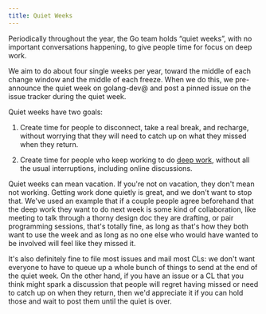 ```yaml
---
title: Quiet Weeks
---
```


Periodically throughout the year, the Go team holds “quiet weeks”, with no important conversations happening, to give people time for focus on deep work. 

We aim to do about four single weeks per year, toward the middle of each change window and the middle of each freeze. When we do this, we pre-announce the quiet week on golang-dev@ and post a pinned issue on the issue tracker during the quiet week.

Quiet weeks have two goals:

1. Create time for people to disconnect, take a real break, and recharge, without worrying that they will need to catch up on what they missed when they return.

2. Create time for people who keep working to do [deep work](https://knowledge.wharton.upenn.edu/article/deep-work-the-secret-to-achieving-peak-productivity/), without all the usual interruptions, including online discussions.

Quiet weeks can mean vacation. If you're not on vacation, they don't mean not working. Getting work done quietly is great, and we don't want to stop that. We've used an example that if a couple people agree beforehand that the deep work they want to do next week is some kind of collaboration, like meeting to talk through a thorny design doc they are drafting, or pair programming sessions, that's totally fine, as long as that's how they both want to use the week and as long as no one else who would have wanted to be involved will feel like they missed it.

It's also definitely fine to file most issues and mail most CLs: we don't want everyone to have to queue up a whole bunch of things to send at the end of the quiet week. On the other hand, if you have an issue or a CL that you think might spark a discussion that people will regret having missed or need to catch up on when they return, then we'd appreciate it if you can hold those and wait to post them until the quiet is over.

